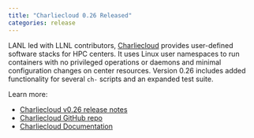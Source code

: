 ```yaml
---
title: "Charliecloud 0.26 Released"
categories: release
---
```


LANL led with LLNL contributors, [Charliecloud](https://github.com/hpc/charliecloud) provides user-defined software stacks for HPC centers. It uses Linux user namespaces to run containers with no privileged operations or daemons and minimal configuration changes on center resources. Version 0.26 includes added functionality for several `ch-` scripts and an expanded test suite.

Learn more:

- [Charliecloud v0.26 release notes](https://github.com/hpc/charliecloud/releases/tag/v0.26)
- [Charliecloud GitHub repo](https://github.com/hpc/charliecloud)
- [Charliecloud Documentation](https://hpc.github.io/charliecloud)
